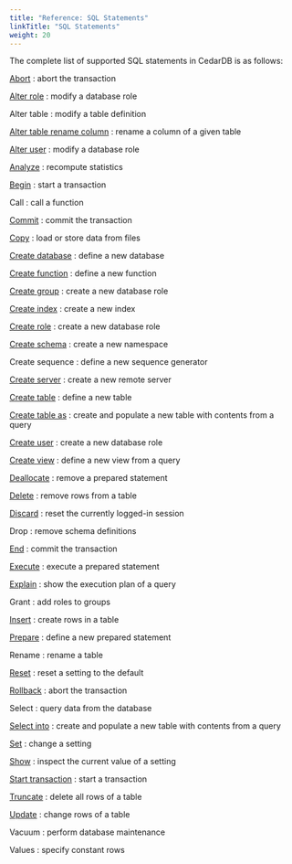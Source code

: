 ```yaml
---
title: "Reference: SQL Statements"
linkTitle: "SQL Statements"
weight: 20
---
```


The complete list of supported SQL statements in CedarDB is as follows:

[Abort](/docs/references/sqlreference/transaction)
: abort the transaction

[Alter role](alterrole)
: modify a database role

Alter table
: modify a table definition

[Alter table rename column](altertable)
: rename a column of a given table

[Alter user](alterrole)
: modify a database role

[Analyze](analyze)
: recompute statistics

[Begin](/docs/references/sqlreference/transaction)
: start a transaction

Call
: call a function

[Commit](/docs/references/sqlreference/transaction)
: commit the transaction

[Copy](copy)
: load or store data from files

[Create database](createdb)
: define a new database

[Create function](createfunction)
: define a new function

[Create group](createrole)
: create a new database role

[Create index](createindex)
: create a new index

[Create role](createrole)
: create a new database role

[Create schema](createschema)
: create a new namespace

Create sequence
: define a new sequence generator

[Create server](createserver)
: create a new remote server

[Create table](createtable)
: define a new table

[Create table as](createtableas)
: create and populate a new table with contents from a query

[Create user](createrole)
: create a new database role

[Create view](createview)
: define a new view from a query

[Deallocate](/docs/references/advanced/prepare)
: remove a prepared statement

[Delete](delete)
: remove rows from a table

[Discard](discard)
: reset the currently logged-in session

Drop
: remove schema definitions

[End](/docs/references/sqlreference/transaction)
: commit the transaction

[Execute](/docs/references/advanced/prepare)
: execute a prepared statement

[Explain](explain)
: show the execution plan of a query

Grant
: add roles to groups

[Insert](insert)
: create rows in a table

[Prepare](/docs/references/advanced/prepare)
: define a new prepared statement

Rename
: rename a table

[Reset](settings)
: reset a setting to the default

[Rollback](/docs/references/sqlreference/transaction)
: abort the transaction

Select
: query data from the database

[Select into](createtableas)
: create and populate a new table with contents from a query

[Set](settings)
: change a setting

[Show](settings)
: inspect the current value of a setting

[Start transaction](/docs/references/sqlreference/transaction)
: start a transaction

[Truncate](truncate)
: delete all rows of a table

[Update](update)
: change rows of a table

Vacuum
: perform database maintenance

Values
: specify constant rows
